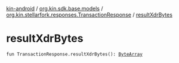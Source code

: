 [kin-android](../../index.md) / [org.kin.sdk.base.models](../index.md) / [org.kin.stellarfork.responses.TransactionResponse](index.md) / [resultXdrBytes](./result-xdr-bytes.md)

# resultXdrBytes

`fun TransactionResponse.resultXdrBytes(): `[`ByteArray`](https://kotlinlang.org/api/latest/jvm/stdlib/kotlin/-byte-array/index.html)